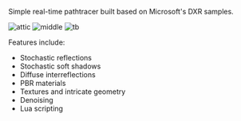 Simple real-time pathtracer built based on Microsoft's DXR samples.

![attic](https://user-images.githubusercontent.com/8358987/124905427-4f400580-dfe6-11eb-884d-6743ec19b251.png)
![middle](https://user-images.githubusercontent.com/8358987/124905435-5109c900-dfe6-11eb-86eb-19c396780904.png)
![tb](https://user-images.githubusercontent.com/8358987/124905441-52d38c80-dfe6-11eb-80c3-06b810b1049c.png)


Features include:
- Stochastic reflections
- Stochastic soft shadows
- Diffuse interreflections
- PBR materials
- Textures and intricate geometry
- Denoising
- Lua scripting
